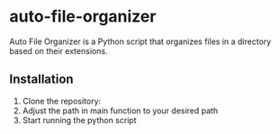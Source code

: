 # auto-file-organizer

Auto File Organizer is a Python script that organizes files in a directory based on their extensions.

## Installation

1. Clone the repository:
2. Adjust the path in main function to your desired path 
3. Start running the python script
